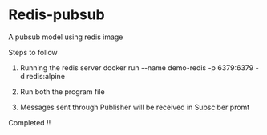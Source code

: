 # Redis-pubsub
A pubsub model using redis image 

Steps to follow 
1) Running the redis server 
docker run --name demo-redis -p 6379:6379 -d redis:alpine

2) Run both the program file 
3) Messages sent through Publisher will be received in Subsciber promt 

Completed !!
